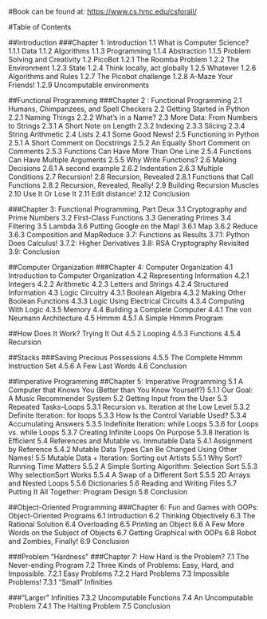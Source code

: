 #Book can be found at: https://www.cs.hmc.edu/csforall/

#Table of Contents

##Introduction
###Chapter 1: Introduction
1.1 What is Computer Science?
1.1.1 Data
1.1.2 Algorithms
1.1.3 Programming
1.1.4 Abstraction
1.1.5 Problem Solving and Creativity
1.2 PicoBot
1.2.1 The Roomba Problem
1.2.2 The Environment
1.2.3 State
1.2.4 Think locally, act globally
1.2.5 Whatever
1.2.6 Algorithms and Rules
1.2.7 The Picobot challenge
1.2.8 A-Maze Your Friends!
1.2.9 Uncomputable environments

##Functional Programming
###Chapter 2 : Functional Programming
2.1 Humans, Chimpanzees, and Spell Checkers
2.2 Getting Started in Python
2.2.1 Naming Things
2.2.2 What’s in a Name?
2.3 More Data: From Numbers to Strings
2.3.1 A Short Note on Length
2.3.2 Indexing
2.3.3 Slicing
2.3.4 String Arithmetic
2.4 Lists
2.4.1 Some Good News!
2.5 Functioning in Python
2.5.1 A Short Comment on Docstrings
2.5.2 An Equally Short Comment on Comments
2.5.3 Functions Can Have More Than One Line
2.5.4 Functions Can Have Multiple Arguments
2.5.5 Why Write Functions?
2.6 Making Decisions
2.6.1 A second example
2.6.2 Indentation
2.6.3 Multiple Conditions
2.7 Recursion!
2.8 Recursion, Revealed
2.8.1 Functions that Call Functions
2.8.2 Recursion, Revealed, Really!
2.9 Building Recursion Muscles
2.10 Use It Or Lose It
2.11 Edit distance!
2.12 Conclusion

###Chapter 3: Functional Programming, Part Deux
3.1 Cryptography and Prime Numbers
3.2 First-Class Functions
3.3 Generating Primes
3.4 Filtering
3.5 Lambda
3.6 Putting Google on the Map!
3.6.1 Map
3.6.2 Reduce
3.6.3 Composition and MapReduce
3.7: Functions as Results
3.7.1: Python Does Calculus!
3.7.2: Higher Derivatives
3.8: RSA Cryptography Revisited
3.9: Conclusion

##Computer Organization
###Chapter 4: Computer Organization
4.1 Introduction to Computer Organization
4.2 Representing Information
4.2.1 Integers
4.2.2 Arithmetic
4.2.3 Letters and Strings
4.2.4 Structured Information
4.3 Logic Circuitry
4.3.1 Boolean Algebra
4.3.2 Making Other Boolean Functions
4.3.3 Logic Using Electrical Circuits
4.3.4 Computing With Logic
4.3.5 Memory
4.4 Building a Complete Computer
4.4.1 The von Neumann Architecture
4.5 Hmmm
4.5.1 A Simple Hmmm Program

##How Does It Work?
Trying It Out
4.5.2 Looping
4.5.3 Functions
4.5.4 Recursion

##Stacks
###Saving Precious Possessions
4.5.5 The Complete Hmmm Instruction Set
4.5.6 A Few Last Words
4.6 Conclusion

##Imperative Programming
##Chapter 5: Imperative Programming
5.1 A Computer that Knows You (Better than You Know Yourself?)
5.1.1 Our Goal: A Music Recommender System
5.2 Getting Input from the User
5.3 Repeated Tasks–Loops
5.3.1 Recursion vs. Iteration at the Low Level
5.3.2 Definite Iteration: for loops
5.3.3 How Is the Control Variable Used?
5.3.4 Accumulating Answers
5.3.5 Indefinite Iteration: while Loops
5.3.6 for Loops vs. while Loops
5.3.7 Creating Infinite Loops On Purpose
5.3.8 Iteration Is Efficient
5.4 References and Mutable vs. Immutable Data
5.4.1 Assignment by Reference
5.4.2 Mutable Data Types Can Be Changed Using Other Names!
5.5 Mutable Data + Iteration: Sorting out Artists
5.5.1 Why Sort? Running Time Matters
5.5.2 A Simple Sorting Algorithm: Selection Sort
5.5.3 Why selectionSort Works
5.5.4 A Swap of a Different Sort
5.5.5 2D Arrays and Nested Loops
5.5.6 Dictionaries
5.6 Reading and Writing Files
5.7 Putting It All Together: Program Design
5.8 Conclusion

##Object-Oriented Programming
###Chapter 6: Fun and Games with OOPs: Object-Oriented Programs
6.1 Introduction
6.2 Thinking Objectively
6.3 The Rational Solution
6.4 Overloading
6.5 Printing an Object
6.6 A Few More Words on the Subject of Objects
6.7 Getting Graphical with OOPs
6.8 Robot and Zombies, Finally!
6.9 Conclusion

###Problem “Hardness”
###Chapter 7: How Hard is the Problem?
7.1 The Never-ending Program
7.2 Three Kinds of Problems: Easy, Hard, and Impossible.
7.2.1 Easy Problems
7.2.2 Hard Problems
7.3 Impossible Problems!
7.3.1 “Small” Infinities

###“Larger” Infinities
7.3.2 Uncomputable Functions
7.4 An Uncomputable Problem
7.4.1 The Halting Problem
7.5 Conclusion
